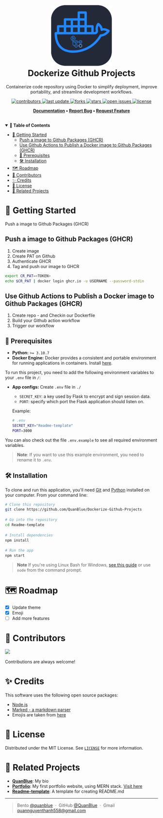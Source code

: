 <h1 align="center">
  <img src="./assets/dockerize_package_icon.png" alt="icon" width="200"></img>
  <br>
  <b>Dockerize Github Projects </b>
</h1>

<p align="center">Containerize code repository using Docker to simplify deployment, improve portability, and streamline development workflows.</p>

<!-- Badges -->
<p align="center">
  <a href="https://github.com/QuanBlue/Dockerize-Github-Projects/graphs/contributors">
    <img src="https://img.shields.io/github/contributors/QuanBlue/Dockerize-Github-Projects" alt="contributors" />
  </a>
  <a href="">
    <img src="https://img.shields.io/github/last-commit/QuanBlue/Dockerize-Github-Projects" alt="last update" />
  </a>
  <a href="https://github.com/QuanBlue/Dockerize-Github-Projects/network/members">
    <img src="https://img.shields.io/github/forks/QuanBlue/Dockerize-Github-Projects" alt="forks" />
  </a>
  <a href="https://github.com/QuanBlue/Dockerize-Github-Projects/stargazers">
    <img src="https://img.shields.io/github/stars/QuanBlue/Dockerize-Github-Projects" alt="stars" />
  </a>
  <a href="https://github.com/QuanBlue/Dockerize-Github-Projects/issues/">
    <img src="https://img.shields.io/github/issues/QuanBlue/Dockerize-Github-Projects" alt="open issues" />
  </a>
  <a href="https://github.com/QuanBlue/Dockerize-Github-Projects/blob/main/LICENSE">
    <img src="https://img.shields.io/github/license/QuanBlue/Dockerize-Github-Projects.svg" alt="license" />
  </a>
</p>

<p align="center">
  <b>
      <a href="https://github.com/QuanBlue/Dockerize-Github-Projects">Documentation</a> •
      <a href="https://github.com/QuanBlue/Dockerize-Github-Projects/issues/">Report Bug</a> •
      <a href="https://github.com/QuanBlue/Dockerize-Github-Projects/issues/">Request Feature</a>
  </b>
</p>

<br/>

<details open>
<summary><b>📖 Table of Contents</b></summary>

-  [:toolbox: Getting Started](#toolbox-getting-started)
   -  [Push a image to Github Packages (GHCR)](#push-a-image-to-github-packages-ghcr)
   -  [Use Github Actions to Publish a Docker image to Github Packages (GHCR)](#use-github-actions-to-publish-a-docker-image-to-github-packages-ghcr)
   -  [:pushpin: Prerequisites](#pushpin-prerequisites)
   -  [:hammer_and_wrench: Installation](#hammer_and_wrench-installation)
-  [:world_map: Roadmap](#world_map-roadmap)
-  [:busts_in_silhouette: Contributors](#busts_in_silhouette-contributors)
-  [:sparkles: Credits](#sparkles-credits)
-  [:scroll: License](#scroll-license)
-  [:link: Related Projects](#link-related-projects)
</details>

# :toolbox: Getting Started

Push a image to Github Packages (GHCR)

## Push a image to Github Packages (GHCR)

1. Create image
2. Create PAT on Github
3. Authenticate GHCR
4. Tag and push our image to GHCR

```sh
export CR_PAT=<TOKEN>
echo $CR_PAT | docker login ghcr.io -u USERNAME --password-stdin
```

## Use Github Actions to Publish a Docker image to Github Packages (GHCR)

1. Create repo - and Checkin our Dockerfile
2. Build your Github action workflow
3. Trigger our workflow

## :pushpin: Prerequisites

-  **Python:** `>= 3.10.7`
-  **Docker Engine:** Docker provides a consistent and portable environment for running applications in containers. Install [here](https://www.docker.com/get-started/).

To run this project, you need to add the following environment variables to your `.env` file in `/`:

-  **App configs:** Create `.env` file in `./`

   -  `SECRET_KEY`: a key used by Flask to encrypt and sign session data.
   -  `PORT`: specify which port the Flask application should listen on.

   Example:

   ```sh
   # .env
   SECRET_KEY="Readme-template"
   PORT=3000
   ```

You can also check out the file `.env.example` to see all required environment variables.

> **Note**: If you want to use this example environment, you need to rename it to `.env`.

## :hammer_and_wrench: Installation

To clone and run this application, you'll need [Git](https://git-scm.com) and [Python](https://www.python.org/downloads/) installed on your computer. From your command line:

```bash
# Clone this repository
git clone https://github.com/QuanBlue/Dockerize-Github-Projects

# Go into the repository
cd Readme-template

# Install dependencies
npm install

# Run the app
npm start
```

> **Note**
> If you're using Linux Bash for Windows, [see this guide](https://www.howtogeek.com/261575/how-to-run-graphical-linux-desktop-applications-from-windows-10s-bash-shell/) or use `node` from the command prompt.

# :world_map: Roadmap

-  [x] Update theme
-  [x] Emoji
-  [ ] Add more features

# :busts_in_silhouette: Contributors

<a href="https://github.com/QuanBlue/Dockerize-Github-Projects/graphs/contributors">
  <img src="https://contrib.rocks/image?repo=QuanBlue/Dockerize-Github-Projects" />
</a>

Contributions are always welcome!

# :sparkles: Credits

This software uses the following open source packages:

-  [Node.js](https://nodejs.org/)
-  [Marked - a markdown parser](https://github.com/chjj/marked)
-  Emojis are taken from [here](https://github.com/arvida/emoji-cheat-sheet.com)

# :scroll: License

Distributed under the MIT License. See <a href="./LICENSE">`LICENSE`</a> for more information.

# :link: Related Projects

-  <u>[**QuanBlue**](https://github.com/QuanBlue/QuanBlue)</u>: My bio
-  <u>[**Portfolio**](https://github.com/QuanBlue/Portfolio)</u>: My first portfolio website, using MERN stack. [Visit here](https://quanblue.netlify.app/)
-  <u>[**Readme-template**](https://github.com/QuanBlue/Dockerize-Github-Projects)</u>: A template for creating README.md

---

> Bento [@quanblue](https://bento.me/quanblue) &nbsp;&middot;&nbsp;
> GitHub [@QuanBlue](https://github.com/QuanBlue) &nbsp;&middot;&nbsp; Gmail quannguyenthanh558@gmail.com
